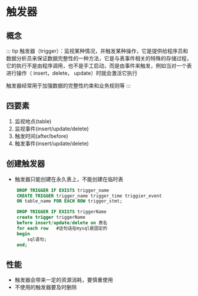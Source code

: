 # 触发器

## 概念
::: tip
 触发器（trigger）：监视某种情况，并触发某种操作，它是提供给程序员和数据分析员来保证数据完整性的一种方法，它是与表事件相关的特殊的存储过程，它的执行不是由程序调用，也不是手工启动，而是由事件来触发，例如当对一个表进行操作（ insert，delete， update）时就会激活它执行

 触发器经常用于加强数据的完整性约束和业务规则等
:::

## 四要素
  1. 监视地点(table)
  2. 监视事件(insert/update/delete)
  3. 触发时间(after/before)
  4. 触发事件(insert/update/delete)

## 创建触发器
  - 触发器只能创建在永久表上，不能创建在临时表
```sql
    DROP TRIGGER IF EXISTS trigger_name
    CREATE TRIGGER trigger_name trigger_time triggier_event
    ON table_name FOR EACH ROW trigger_stmt;
```
```sql
    DROP TRIGGER IF EXISTS triggerName
    create trigger triggerName  
    before insert/update/delete on 表名  
    for each row   #这句话在mysql是固定的  
    begin  
        sql语句;  
    end;  
```

## 性能
  - 触发器会带来一定的资源消耗，要慎重使用
  - 不使用的触发器要及时删除